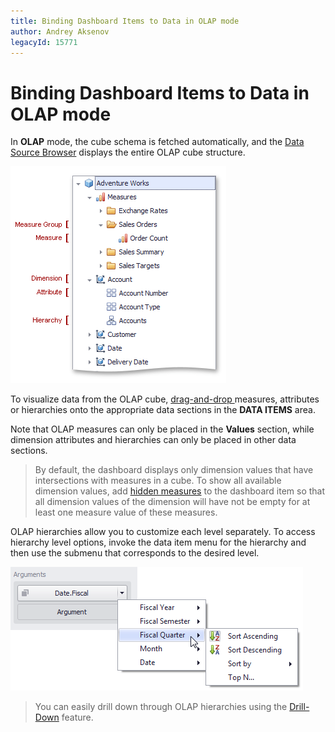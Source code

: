 ```yaml
---
title: Binding Dashboard Items to Data in OLAP mode
author: Andrey Aksenov
legacyId: 15771
---
```

# Binding Dashboard Items to Data in OLAP mode
In **OLAP** mode, the cube schema is fetched automatically, and the [Data Source Browser](../ui-elements/data-source-browser.md) displays the entire OLAP cube structure.

![ProvidingData_OLAP_DataSourceBrowser](../../../images/img19751.png)

To visualize data from the OLAP cube, [ drag-and-drop ](binding-dashboard-items-to-data.md) measures, attributes or hierarchies onto the appropriate data sections in the **DATA ITEMS** area.

Note that OLAP measures can only be placed in the **Values** section, while dimension attributes and hierarchies can only be placed in other data sections.

> By default, the dashboard displays only dimension values that have intersections with measures in a cube. To show all available dimension values, add [hidden measures](hidden-data-items.md) to the dashboard item so that all dimension values of the dimension will have not be empty for at least one measure value of these measures.

OLAP hierarchies allow you to customize each level separately. To access hierarchy level options, invoke the data item menu for the hierarchy and then use the submenu that corresponds to the desired level.

![ProvidingData_OLAP_Hierarchy](../../../images/img19757.png)

> You can easily drill down through OLAP hierarchies using the [Drill-Down](../interactivity/drill-down.md) feature.